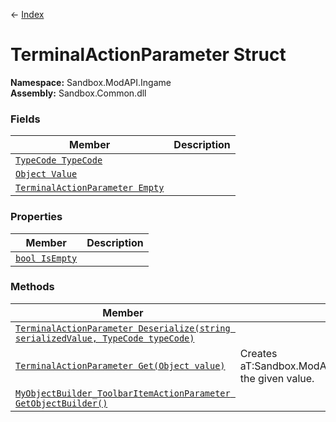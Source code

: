 ← [Index](index.md)
# TerminalActionParameter Struct
**Namespace:** Sandbox.ModAPI.Ingame  
**Assembly:** Sandbox.Common.dll  
### Fields
|Member|Description|
|---|---|
|[`TypeCode TypeCode`](Sandbox.ModAPI.Ingame.TypeCode)||
|[`Object Value`](Sandbox.ModAPI.Ingame.Value)||
|[`TerminalActionParameter Empty`](Sandbox.ModAPI.Ingame.Empty)||
### Properties
|Member|Description|
|---|---|
|[`bool IsEmpty`](Sandbox.ModAPI.Ingame.IsEmpty)||
### Methods
|Member|Description|
|---|---|
|[`TerminalActionParameter Deserialize(string serializedValue, TypeCode typeCode)`](Sandbox.ModAPI.Ingame.Deserialize)||
|[`TerminalActionParameter Get(Object value)`](Sandbox.ModAPI.Ingame.Get)|Creates aT:Sandbox.ModAPI.Ingame.TerminalActionParameterfrom the given value.|
|[`MyObjectBuilder_ToolbarItemActionParameter GetObjectBuilder()`](Sandbox.ModAPI.Ingame.GetObjectBuilder)||
